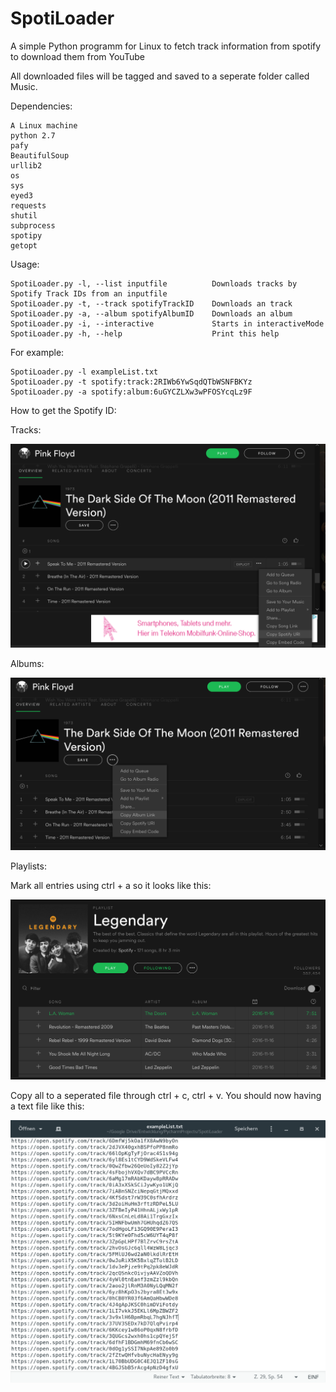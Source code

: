 # SpotiLoader
A simple Python programm for Linux to fetch track information from spotify to download them from YouTube

All downloaded files will be tagged and saved to a seperate folder called Music.

Dependencies:

    A Linux machine
    python 2.7
    pafy
    BeautifulSoup
    urllib2
    os
    sys
    eyed3
    requests
    shutil
    subprocess
    spotipy
    getopt

Usage:

    SpotiLoader.py -l, --list inputfile          Downloads tracks by Spotify Track IDs from an inputfile
    SpotiLoader.py -t, --track spotifyTrackID    Downloads an track
    SpotiLoader.py -a, --album spotifyAlbumID    Downloads an album
    SpotiLoader.py -i, --interactive             Starts in interactiveMode
    SpotiLoader.py -h, --help                    Print this help


For example:

    SpotiLoader.py -l exampleList.txt
    SpotiLoader.py -t spotify:track:2RIWb6YwSqdQTbWSNFBKYz
    SpotiLoader.py -a spotify:album:6uGYCZLXw3wPFOSYcqLz9F



How to get the Spotify ID:
    
   Tracks:
   
   ![Alt text](https://github.com/Flo9818/SpotiLoader/blob/master/Pictures/track.png?raw=true "Getting Track ID")  
   
   Albums:
   
   ![Alt text](https://github.com/Flo9818/SpotiLoader/blob/master/Pictures/album.png?raw=true "Getting Album ID")
   
   Playlists:
   
   Mark all entries using ctrl + a so it looks like this:
   
   ![Alt text](https://github.com/Flo9818/SpotiLoader/blob/master/Pictures/playlist.png?raw=true "Download playlists")
   
   Copy all to a seperated file through ctrl + c, ctrl + v. You should now having a text file like this:
   
   ![Alt text](https://github.com/Flo9818/SpotiLoader/blob/master/Pictures/file.png?raw=true "Download playlists")
